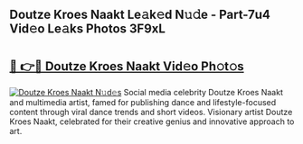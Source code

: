 ## Doutze Kroes Naakt Le𝚊k𝚎d N𝚞𝚍e - Part-7u4 Vid𝚎o Le𝚊ks Photos 3F9xL

# <h2><a href="http://fb2lzhf.evod.top/?m=Doutze+Kroes+Naakt">🔗 👉🔴 Doutze Kroes Naakt Vid𝚎o Ph𝚘t𝚘s</a></h2>

[![Doutze Kroes Naakt N𝚞d𝚎s](https://i.imgur.com/8V9OHl7.gif)](http://fb2lzhf.evod.top/?m=Doutze+Kroes+Naakt)
Social media celebrity Doutze Kroes Naakt and multimedia artist, famed for publishing dance and lifestyle-focused content through viral dance trends and short videos. Visionary artist Doutze Kroes Naakt, celebrated for their creative genius and innovative approach to art. 

